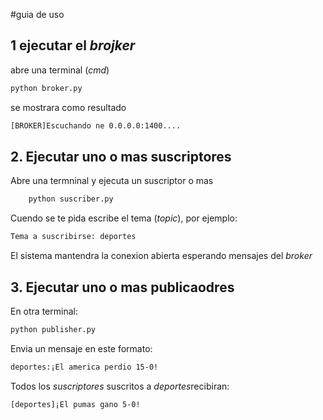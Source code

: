   
#guia de uso

## 1 ejecutar el *brojker*
abre una terminal (*cmd*)
~~~ bash
python broker.py
~~~

se mostrara como resultado
~~~ bash
[BROKER]Escuchando ne 0.0.0.0:1400....
~~~
## 2. Ejecutar uno o mas suscriptores 
Abre una termninal y ejecuta un suscriptor 
o mas 

~~~bash
    python suscriber.py
~~~
Cuendo se te pida escribe el tema
(*topic*), por ejemplo:
~~~bash
Tema a suscribirse: deportes
~~~
El sistema mantendra la conexion abierta esperando mensajes del *broker*

## 3. Ejecutar uno o mas publicaodres 
En otra terminal:
~~~bash
python publisher.py
~~~
Envia un mensaje en este formato:
~~~bash
deportes:¡El america perdio 15-0!
~~~
Todos los *suscriptores* suscritos a *deportes*recibiran:
~~~bash
[deportes]¡El pumas gano 5-0!
~~~
